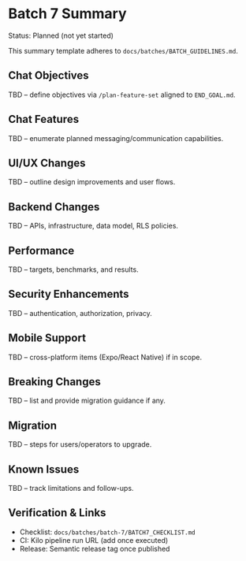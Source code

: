 # Batch 7 Summary

Status: Planned (not yet started)

This summary template adheres to `docs/batches/BATCH_GUIDELINES.md`.

## Chat Objectives
TBD – define objectives via `/plan-feature-set` aligned to `END_GOAL.md`.

## Chat Features
TBD – enumerate planned messaging/communication capabilities.

## UI/UX Changes
TBD – outline design improvements and user flows.

## Backend Changes
TBD – APIs, infrastructure, data model, RLS policies.

## Performance
TBD – targets, benchmarks, and results.

## Security Enhancements
TBD – authentication, authorization, privacy.

## Mobile Support
TBD – cross-platform items (Expo/React Native) if in scope.

## Breaking Changes
TBD – list and provide migration guidance if any.

## Migration
TBD – steps for users/operators to upgrade.

## Known Issues
TBD – track limitations and follow-ups.

## Verification & Links
- Checklist: `docs/batches/batch-7/BATCH7_CHECKLIST.md`
- CI: Kilo pipeline run URL (add once executed)
- Release: Semantic release tag once published
